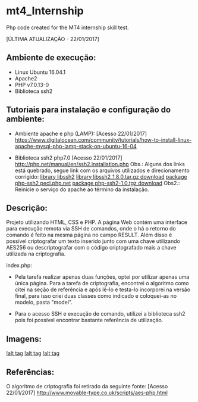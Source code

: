 # mt4_Internship
Php code created for the MT4 internship skill test.

[ÚLTIMA ATUALIZAÇÃO - 22/01/2017]

## Ambiente de execução:

- Linux Ubuntu 16.04.1
- Apache2
- PHP v7.0.13-0
- Biblioteca ssh2

## Tutoriais para instalação e configuração do ambiente:

- Ambiente apache e php (LAMP):
[Acesso 22/01/2017]
https://www.digitalocean.com/community/tutorials/how-to-install-linux-apache-mysql-php-lamp-stack-on-ubuntu-16-04 

- Biblioteca ssh2 php7.0
[Acesso 22/01/2017]
http://php.net/manual/en/ssh2.installation.php
Obs.: Alguns dos links está quebrado, segue link com os arquivos utilizados e direcionamento corrigido:
[library libssh2](https://libssh2.org/)
[library libssh2_1.8.0.tar.gz download](https://github.com/palominogabriel/mt4_Internship/raw/master/phplibs/libssh2-1.8.0.tar.gz)
[package php-ssh2 pecl.php.net](https://pecl.php.net/package/ssh2)
[package php-ssh2-1.0.tgz download](https://github.com/palominogabriel/mt4_Internship/raw/master/phplibs/ssh2-1.0.tgz)
Obs2.: Reinicie o serviço do apache ao término da instalação.

## Descrição:

Projeto utilizando HTML, CSS e PHP. A página Web contém uma interface para execução remota via SSH de comandos, onde o há o retorno do comando é feito na mesma página no campo RESULT. Além disso é possível criptografar um texto inserido junto com uma chave utilizando AES256 ou descriptografar com o código criptografado mais a chave utilizada na criptografia.

index.php:
- Pela tarefa realizar apenas duas funções, optei por utilizar apenas uma única página. Para a tarefa de criptografia, encontrei o algoritmo como citei na seção de referência e após lê-lo e testa-lo incorporei na versão final, para isso criei duas classes como indicado e coloquei-as no modelo, pasta "model".

- Para o acesso SSH e execução de comando, utilizei a biblioteca ssh2 pois foi possível encontrar bastante referência de utilização.

## Imagens:

[!alt tag](https://github.com/palominogabriel/mt4_Internship/blob/master/images/Internship_encrypt.png)
[!alt tag](https://github.com/palominogabriel/mt4_Internship/blob/master/images/Internship_decrypt.png)
[!alt tag](https://github.com/palominogabriel/mt4_Internship/blob/master/images/Internship_ssh.png)

## Referências:

O algoritmo de criptografia foi retirado da seguinte fonte:
[Acesso 22/01/2017]
http://www.movable-type.co.uk/scripts/aes-php.html
